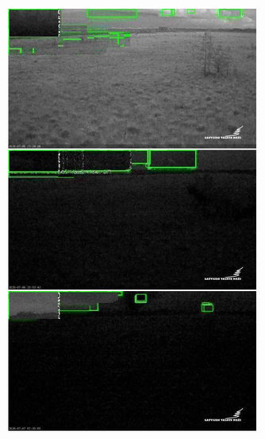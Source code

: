 ![20200706-221908-224913](in/20200706/20200706-221908-224913_0_.jpg)
![20200706-224918-231923](in/20200706/20200706-224918-231923_0_.jpg)
![20200707-013038-020043](in/20200707/20200707-013038-020043_0_.jpg)

